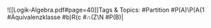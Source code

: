 
![[Logik-Algebra.pdf#page=40]]Tags & Topics:
   #Partition
   #P(A)\P(A\{1
   #Äquivalenzklasse
   #b)R(c
   #∩(Z\N
   #P(B)|